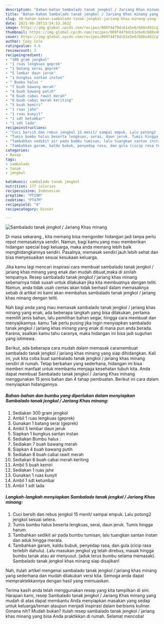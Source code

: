 ```yaml
---
description: "Bahan-bahan Sambalado tanak jengkol / Jariang Khas minang yang lezat Untuk Jualan"
title: "Bahan-bahan Sambalado tanak jengkol / Jariang Khas minang yang lezat Untuk Jualan"
slug: 48-bahan-bahan-sambalado-tanak-jengkol-jariang-khas-minang-yang-lezat-untuk-jualan
date: 2021-06-28T13:54:53.363Z
image: https://img-global.cpcdn.com/recipes/009f4479dc61e5e0/680x482cq70/sambalado-tanak-jengkol-jariang-khas-minang-foto-resep-utama.jpg
thumbnail: https://img-global.cpcdn.com/recipes/009f4479dc61e5e0/680x482cq70/sambalado-tanak-jengkol-jariang-khas-minang-foto-resep-utama.jpg
cover: https://img-global.cpcdn.com/recipes/009f4479dc61e5e0/680x482cq70/sambalado-tanak-jengkol-jariang-khas-minang-foto-resep-utama.jpg
author: Cody Cole
ratingvalue: 4.6
reviewcount: 3
recipeingredient:
- "300 gram jengkol"
- "1 ruas lengkuas geprek"
- "1 batang serai geprek"
- "5 lembar daun jeruk"
- "1 bungkus santan instan"
- " Bumbu halus "
- "7 buah bawang merah"
- "4 buah bawang putih"
- "8 buah cabai rawit merah"
- "6 buah cabai merah keriting"
- "5 buah kemiri"
- "1 ruas jahe"
- "1 ruas kunyit"
- "1 sdt ketumbar"
- "1 sdt lada"
recipeinstructions:
- "Cuci bersih dan rebus jengkol 15 menit/ sampai empuk. Lalu potong2 jengkol sesuai selera."
- "Tumis bumbu halus beserta lengkuas, serai, daun jeruk. Tumis hingga harum."
- "Tambahkan sedikit air pada bumbu tumisan, lalu tuangkan santan instan dan aduk hingga merata."
- "Tambahkan garam, kaldu bubuk, penyedap rasa, dan gula (cicip rasa terlebih dahulu). Lalu masukan jengkol yg telah direbus, masak hingga bumbu tanak atau air menyusut. (aduk terus bumbu selama memasak). Sambalado tanak jengkol khas minang siap disajikan!"
categories:
- Resep
tags:
- sambalado
- tanak
- jengkol

katakunci: sambalado tanak jengkol 
nutrition: 177 calories
recipecuisine: Indonesian
preptime: "PT29M"
cooktime: "PT47M"
recipeyield: "4"
recipecategory: Dinner

---
```



![Sambalado tanak jengkol / Jariang Khas minang](https://img-global.cpcdn.com/recipes/009f4479dc61e5e0/680x482cq70/sambalado-tanak-jengkol-jariang-khas-minang-foto-resep-utama.jpg)

Di masa  sekarang , kita memang bisa mengorder hidangan jadi tanpa perlu repot memasaknya sendiri. Namun, bagi kamu yang mau memberikan hidangan special bagi keluarga, maka anda memang lebih baik menghidangkannya sendiri. Pasalnya, memasak sendiri jauh lebih sehat dan bisa menyesuaikan sesuai kesukaan keluarga.

Jika kamu lagi mencari inspirasi cara membuat sambalado tanak jengkol / jariang khas minang yang enak dan mudah dibuat,maka di sinilah tempatnya. Resep sambalado tanak jengkol / jariang khas minang  sebenarnya tidak susah untuk dilakukan jika kita membuatnya dengan teliti. Namun, anda tidak usah cemas akan tidak berhasil dalam memasaknya 
sebab di artikel ini kami akan membahas sambalado tanak jengkol / jariang khas minang dengan teliti.  



Nah bagi anda yang mau memasak sambalado tanak jengkol / jariang khas minang yang enak, ada beberapa langkah yang bisa dilakukan, pertama memilih jenis bahan, lalu pemilihan bahan segar, hingga cara membuat dan menyajikannya. kamu Tak perlu pusing jika ingin menyiapkan sambalado tanak jengkol / jariang khas minang yang enak di mana pun anda berada. Karena, asalkan kamu  tahu caranya, maka hidangan ini bisa jadi suguhan yang istimewa.

Berikut, ada beberapa cara mudah dalam memasak caramembuat sambalado tanak jengkol / jariang khas minang yang siap dihidangkan. Kali ini, yuk kita coba buat sambalado tanak jengkol / jariang khas minang sendiri di rumah. Tetap berbahan yang sederhana, hidangan ini bisa memberi manfaat untuk membantu menjaga kesehatan tubuh kita. Anda dapat membuat Sambalado tanak jengkol / Jariang Khas minang menggunakan 15 jenis bahan dan 4 tahap pembuatan. Berikut ini cara dalam menyiapkan hidangannya.

<!--inarticleads1-->

##### Bahan-bahan dan bumbu yang diperlukan dalam menyiapkan Sambalado tanak jengkol / Jariang Khas minang:

1. Sediakan 300 gram jengkol
1. Ambil 1 ruas lengkuas (geprek)
1. Gunakan 1 batang serai (geprek)
1. Ambil 5 lembar daun jeruk
1. Siapkan 1 bungkus santan instan
1. Sediakan  Bumbu halus :
1. Sediakan 7 buah bawang merah
1. Siapkan 4 buah bawang putih
1. Sediakan 8 buah cabai rawit merah
1. Sediakan 6 buah cabai merah keriting
1. Ambil 5 buah kemiri
1. Sediakan 1 ruas jahe
1. Gunakan 1 ruas kunyit
1. Ambil 1 sdt ketumbar
1. Ambil 1 sdt lada




<!--inarticleads2-->

##### Langkah-langkah menyiapkan Sambalado tanak jengkol / Jariang Khas minang:

1. Cuci bersih dan rebus jengkol 15 menit/ sampai empuk. Lalu potong2 jengkol sesuai selera.
1. Tumis bumbu halus beserta lengkuas, serai, daun jeruk. Tumis hingga harum.
1. Tambahkan sedikit air pada bumbu tumisan, lalu tuangkan santan instan dan aduk hingga merata.
1. Tambahkan garam, kaldu bubuk, penyedap rasa, dan gula (cicip rasa terlebih dahulu). Lalu masukan jengkol yg telah direbus, masak hingga bumbu tanak atau air menyusut. (aduk terus bumbu selama memasak). Sambalado tanak jengkol khas minang siap disajikan!




Nah, itulah artikel mengenai  sambalado tanak jengkol / jariang khas minang  yang sederhana dan mudah dilakukan versi kita. Semoga anda dapat mempraktekkannya dengan hasil yang memuaskan. 

Terima kasih anda telah menggunakan resep yang kita tampilkan di sini. Harapan kami, resep  Sambalado tanak jengkol / Jariang Khas minang yang mudah di atas dapat membantu Anda menyiapkan masakan yang sedap untuk keluarga/teman ataupun menjadi inspirasi dalam berbisnis kuliner. Gimana nih? Mudah bukan? Itulah resep sambalado tanak jengkol / jariang khas minang yang bisa Anda praktikkan di rumah. Selamat mencoba!

